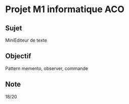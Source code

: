 # Projet M1 informatique ACO

## Sujet

MiniEditeur de texte

## Objectif

Pattern memento, observer, commande

## Note

18/20
